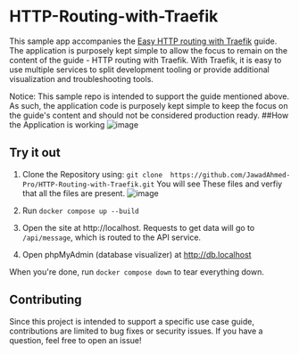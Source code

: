 # HTTP-Routing-with-Traefik


This sample app accompanies the [Easy HTTP routing with Traefik](#) guide. The application is purposely kept simple to allow the focus to remain on the content of the guide - HTTP routing with Traefik. With Traefik, it is easy to use multiple services to split development tooling or provide additional visualization and troubleshooting tools.

Notice: This sample repo is intended to support the guide mentioned above. As such, the application code is purposely kept simple to keep the focus on the guide's content and should not be considered production ready.
##How the Application is working
![image](https://github.com/user-attachments/assets/7e5e8e57-d5b0-46c7-aba8-f45ce8901e3d)




## Try it out

1. Clone the Repository using:   `git clone  https://github.com/JawadAhmed-Pro/HTTP-Routing-with-Traefik.git`
   You will see These files and verfiy that all the files are present.
![image](https://github.com/user-attachments/assets/1bfac9d8-6c0a-40a8-a75f-8ec2e79df513)

3. Run `docker compose up --build`
4. Open the site at http://localhost. Requests to get data will go to `/api/message`, which is routed to the API service.
5. Open phpMyAdmin (database visualizer) at http://db.localhost

When you're done, run `docker compose down` to tear everything down.

## Contributing

Since this project is intended to support a specific use case guide, contributions are limited to bug fixes or security issues. If you have a question, feel free to open an issue!
